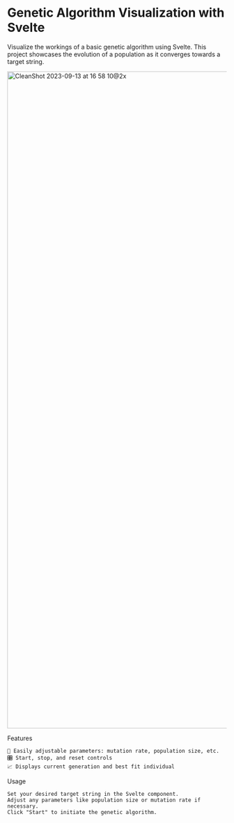 # Genetic Algorithm Visualization with Svelte

Visualize the workings of a basic genetic algorithm using Svelte. This project showcases the evolution of a population as it converges towards a target string.

<img width="1511" alt="CleanShot 2023-09-13 at 16 58 10@2x" src="https://github.com/leeknowlton/ga-svelte/assets/2668502/3852d319-11ec-47a9-8e52-e03a55ea5c87">

Features

    🚀 Easily adjustable parameters: mutation rate, population size, etc.
    🎛 Start, stop, and reset controls
    📈 Displays current generation and best fit individual

Usage

    Set your desired target string in the Svelte component.
    Adjust any parameters like population size or mutation rate if necessary.
    Click "Start" to initiate the genetic algorithm.
